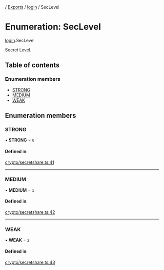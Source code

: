 [](../README.md) / [Exports](../modules.md) / [login](../modules/login.md) / SecLevel

# Enumeration: SecLevel

[login](../modules/login.md).SecLevel

Secret Level.

## Table of contents

### Enumeration members

- [STRONG](login.SecLevel.md#strong)
- [MEDIUM](login.SecLevel.md#medium)
- [WEAK](login.SecLevel.md#weak)

## Enumeration members

### STRONG

• **STRONG** = `0`

#### Defined in

[crypto/secretshare.ts:41](https://github.com/ieigen/eigen_service/blob/760a065/src/crypto/secretshare.ts#L41)

___

### MEDIUM

• **MEDIUM** = `1`

#### Defined in

[crypto/secretshare.ts:42](https://github.com/ieigen/eigen_service/blob/760a065/src/crypto/secretshare.ts#L42)

___

### WEAK

• **WEAK** = `2`

#### Defined in

[crypto/secretshare.ts:43](https://github.com/ieigen/eigen_service/blob/760a065/src/crypto/secretshare.ts#L43)
